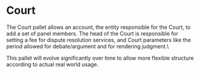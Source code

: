 # Court

The Court pallet allows an account, the entity responsible for the Court, to add a set of panel members. The head of the Court is responsible for setting a fee for dispute resolution services, and Court parameters like the period allowed for debate/argument and for rendering judgment.\


This pallet will evolve significantly over time to allow more flexible structure according to actual real world usage.

<figure><img src="https://lh6.googleusercontent.com/Sbu290qUrSfHMRFu5iCrQGm62Hu6pxfek_5fgE2BHwzRJ_MzFqxkexxdOYQdLVeC4ewkOXmYnRpg3OJ8e_dQ9aJgu1T2233DynzXYpRkKIi7OZtHfr1SkG_YrG-OwkCwHqbgeUpYhJVCXsn1pAtFVgnBmnupvNeRKL8uUFFT-NtWG726_anX_9hGVcD1jQ" alt=""><figcaption></figcaption></figure>
